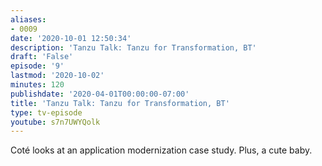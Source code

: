 ```yaml
---
aliases:
- 0009
date: '2020-10-01 12:50:34'
description: 'Tanzu Talk: Tanzu for Transformation, BT'
draft: 'False'
episode: '9'
lastmod: '2020-10-02'
minutes: 120
publishdate: '2020-04-01T00:00:00-07:00'
title: 'Tanzu Talk: Tanzu for Transformation, BT'
type: tv-episode
youtube: s7n7UWYQolk
---
```


Coté looks at an application modernization case study. Plus, a cute baby.